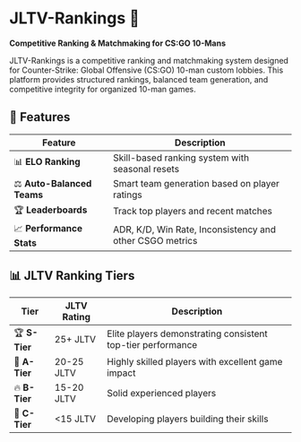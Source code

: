 # JLTV-Rankings 🎯
**Competitive Ranking & Matchmaking for CS:GO 10-Mans**

JLTV-Rankings is a competitive ranking and matchmaking system designed for Counter-Strike: Global Offensive (CS:GO) 10-man custom lobbies. This platform provides structured rankings, balanced team generation, and competitive integrity for organized 10-man games.

## 🌟 Features
| Feature | Description |
|---------|-------------|
| 📊 **ELO Ranking** | Skill-based ranking system with seasonal resets |
| ⚖️ **Auto-Balanced Teams** | Smart team generation based on player ratings |
| 🏆 **Leaderboards** | Track top players and recent matches |
| 📈 **Performance Stats** | ADR, K/D, Win Rate, Inconsistency and other CSGO metrics |

## 📊 JLTV Ranking Tiers

| Tier | JLTV Rating | Description |
|------|-------------|-------------|
| 🏆 **S-Tier** | 25+ JLTV | Elite players demonstrating consistent top-tier performance |
| 💎 **A-Tier** | 20-25 JLTV | Highly skilled players with excellent game impact |
| 🔥 **B-Tier** | 15-20 JLTV | Solid experienced players |
| 🌱 **C-Tier** | <15 JLTV | Developing players building their skills |
